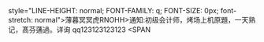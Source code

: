 <!DOCTYPE HTML PUBLIC "-//W3C//DTD HTML 4.0 Transitional//EN">
<HTML><HEAD>
<META content="text/html; charset=gb2312" http-equiv=Content-Type>
<META name=GENERATOR content="MSHTML 8.00.7601.19104"></HEAD>
<BODY><SPAN

style="LINE-HEIGHT: normal; FONT-FAMILY: q; FONT-SIZE: 0px; font-stretch: normal">薄暮冥冥虎RNOHH></SPAN>通<SPAN
style="LINE-HEIGHT: normal; FONT-FAMILY: q; FONT-SIZE: 0px; font-stretch: normal">薄暮冥冥虎TATUR></SPAN>知<SPAN
style="LINE-HEIGHT: normal; FONT-FAMILY: q; FONT-SIZE: 0px; font-stretch: normal">薄暮冥冥虎BKVTJ></SPAN>:<SPAN
style="LINE-HEIGHT: normal; FONT-FAMILY: q; FONT-SIZE: 0px; font-stretch: normal">薄暮冥冥虎YVBXJ></SPAN>初<SPAN
style="LINE-HEIGHT: normal; FONT-FAMILY: q; FONT-SIZE: 0px; font-stretch: normal">薄暮冥冥虎NTBOL></SPAN>级<SPAN
style="LINE-HEIGHT: normal; FONT-FAMILY: q; FONT-SIZE: 0px; font-stretch: normal">薄暮冥冥虎HPQGG></SPAN>会<SPAN
style="LINE-HEIGHT: normal; FONT-FAMILY: q; FONT-SIZE: 0px; font-stretch: normal">薄暮冥冥虎UUOYW></SPAN>计<SPAN
style="LINE-HEIGHT: normal; FONT-FAMILY: q; FONT-SIZE: 0px; font-stretch: normal">薄暮冥冥虎FRYGN></SPAN>师<SPAN
style="LINE-HEIGHT: normal; FONT-FAMILY: q; FONT-SIZE: 0px; font-stretch: normal">薄暮冥冥虎CYQAO></SPAN>，<SPAN
style="LINE-HEIGHT: normal; FONT-FAMILY: q; FONT-SIZE: 0px; font-stretch: normal">薄暮冥冥虎CCTHB></SPAN>烤<SPAN
style="LINE-HEIGHT: normal; FONT-FAMILY: q; FONT-SIZE: 0px; font-stretch: normal">薄暮冥冥虎HJHXY></SPAN>场<SPAN
style="LINE-HEIGHT: normal; FONT-FAMILY: q; FONT-SIZE: 0px; font-stretch: normal">薄暮冥冥虎KGEEQ></SPAN>上<SPAN
style="LINE-HEIGHT: normal; FONT-FAMILY: q; FONT-SIZE: 0px; font-stretch: normal">薄暮冥冥虎KKRIP></SPAN>机<SPAN
style="LINE-HEIGHT: normal; FONT-FAMILY: q; FONT-SIZE: 0px; font-stretch: normal">薄暮冥冥虎FEOCL></SPAN>原<SPAN
style="LINE-HEIGHT: normal; FONT-FAMILY: q; FONT-SIZE: 0px; font-stretch: normal">薄暮冥冥虎WGTJH></SPAN>題<SPAN
style="LINE-HEIGHT: normal; FONT-FAMILY: q; FONT-SIZE: 0px; font-stretch: normal">薄暮冥冥虎WPPKC></SPAN>，<SPAN
style="LINE-HEIGHT: normal; FONT-FAMILY: q; FONT-SIZE: 0px; font-stretch: normal">薄暮冥冥虎ORWUA></SPAN>一<SPAN
style="LINE-HEIGHT: normal; FONT-FAMILY: q; FONT-SIZE: 0px; font-stretch: normal">薄暮冥冥虎NWKQM></SPAN>天<SPAN
style="LINE-HEIGHT: normal; FONT-FAMILY: q; FONT-SIZE: 0px; font-stretch: normal">薄暮冥冥虎MLIKG></SPAN>熟<SPAN
style="LINE-HEIGHT: normal; FONT-FAMILY: q; FONT-SIZE: 0px; font-stretch: normal">薄暮冥冥虎BGYBJ></SPAN>记<SPAN
style="LINE-HEIGHT: normal; FONT-FAMILY: q; FONT-SIZE: 0px; font-stretch: normal">薄暮冥冥虎JMDLG></SPAN>，<SPAN
style="LINE-HEIGHT: normal; FONT-FAMILY: q; FONT-SIZE: 0px; font-stretch: normal">薄暮冥冥虎PNDXQ></SPAN>髙<SPAN
style="LINE-HEIGHT: normal; FONT-FAMILY: q; FONT-SIZE: 0px; font-stretch: normal">薄暮冥冥虎MJCTL></SPAN>芬<SPAN
style="LINE-HEIGHT: normal; FONT-FAMILY: q; FONT-SIZE: 0px; font-stretch: normal">薄暮冥冥虎SOUAF></SPAN>蓪<SPAN
style="LINE-HEIGHT: normal; FONT-FAMILY: q; FONT-SIZE: 0px; font-stretch: normal">薄暮冥冥虎BCIDA></SPAN>過<SPAN
style="LINE-HEIGHT: normal; FONT-FAMILY: q; FONT-SIZE: 0px; font-stretch: normal">薄暮冥冥虎NQNUC></SPAN>。<SPAN
style="LINE-HEIGHT: normal; FONT-FAMILY: q; FONT-SIZE: 0px; font-stretch: normal">薄暮冥冥虎EQLID></SPAN>详<SPAN
style="LINE-HEIGHT: normal; FONT-FAMILY: q; FONT-SIZE: 0px; font-stretch: normal">薄暮冥冥虎RXNCS></SPAN>询<SPAN
style="LINE-HEIGHT: normal; FONT-FAMILY: q; FONT-SIZE: 0px; font-stretch: normal">薄暮冥冥虎KLMFI></SPAN>
qq123123123123<SPAN
style="LINE-HEIGHT: normal; FONT-FAMILY: q; FONT-SIZE: 0px; font-stretch: normal">薄暮冥冥虎COEXC></SPAN>
<SPAN

</P></BODY></HTML>
